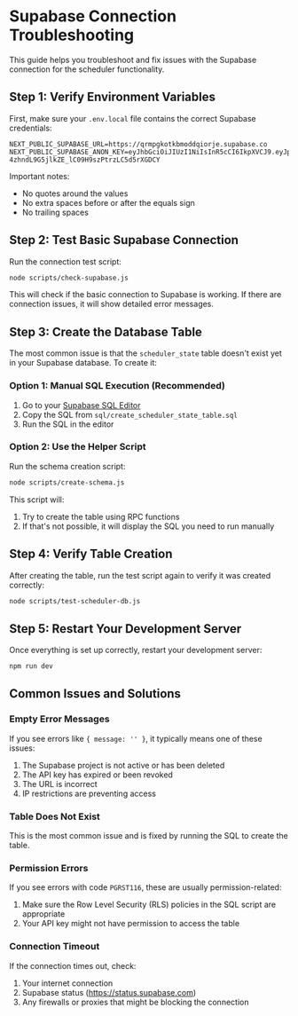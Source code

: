 # Supabase Connection Troubleshooting

This guide helps you troubleshoot and fix issues with the Supabase connection for the scheduler functionality.

## Step 1: Verify Environment Variables

First, make sure your `.env.local` file contains the correct Supabase credentials:

```
NEXT_PUBLIC_SUPABASE_URL=https://qrmpgkotkbmoddqiorje.supabase.co
NEXT_PUBLIC_SUPABASE_ANON_KEY=eyJhbGciOiJIUzI1NiIsInR5cCI6IkpXVCJ9.eyJpc3MiOiJzdXBhYmFzZSIsInJlZiI6InFybXBna290a2Jtb2RkcWlvcmplIiwicm9sZSI6ImFub24iLCJpYXQiOjE3NDQ3NTY0MDQsImV4cCI6MjA2MDMzMjQwNH0.HGnl-4zhndL9G5jlkZE_lC09H9szPtrzLC5d5rXGDCY
```

Important notes:
- No quotes around the values
- No extra spaces before or after the equals sign
- No trailing spaces

## Step 2: Test Basic Supabase Connection

Run the connection test script:

```bash
node scripts/check-supabase.js
```

This will check if the basic connection to Supabase is working. If there are connection issues, it will show detailed error messages.

## Step 3: Create the Database Table

The most common issue is that the `scheduler_state` table doesn't exist yet in your Supabase database. To create it:

### Option 1: Manual SQL Execution (Recommended)

1. Go to your [Supabase SQL Editor](https://app.supabase.com/project/_/sql)
2. Copy the SQL from `sql/create_scheduler_state_table.sql`
3. Run the SQL in the editor

### Option 2: Use the Helper Script

Run the schema creation script:

```bash
node scripts/create-schema.js
```

This script will:
1. Try to create the table using RPC functions
2. If that's not possible, it will display the SQL you need to run manually

## Step 4: Verify Table Creation

After creating the table, run the test script again to verify it was created correctly:

```bash
node scripts/test-scheduler-db.js
```

## Step 5: Restart Your Development Server

Once everything is set up correctly, restart your development server:

```bash
npm run dev
```

## Common Issues and Solutions

### Empty Error Messages

If you see errors like `{ message: '' }`, it typically means one of these issues:

1. The Supabase project is not active or has been deleted
2. The API key has expired or been revoked
3. The URL is incorrect
4. IP restrictions are preventing access

### Table Does Not Exist

This is the most common issue and is fixed by running the SQL to create the table.

### Permission Errors

If you see errors with code `PGRST116`, these are usually permission-related:

1. Make sure the Row Level Security (RLS) policies in the SQL script are appropriate
2. Your API key might not have permission to access the table

### Connection Timeout

If the connection times out, check:

1. Your internet connection
2. Supabase status (https://status.supabase.com)
3. Any firewalls or proxies that might be blocking the connection 
